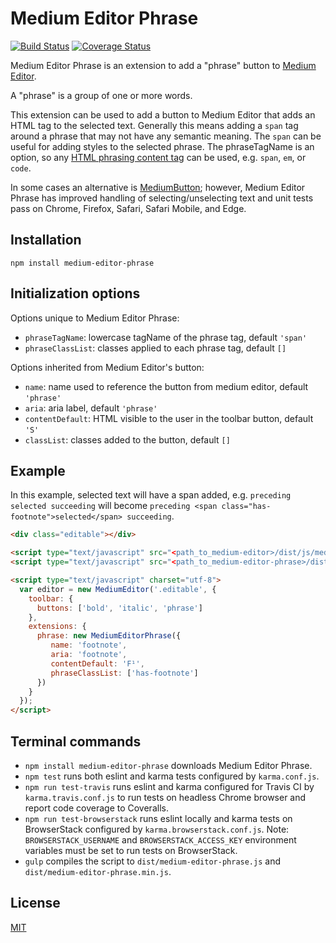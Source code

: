 # Medium Editor Phrase

[![Build Status](https://travis-ci.org/nymag/medium-editor-phrase.svg)](https://travis-ci.org/nymag/medium-editor-phrase)
[![Coverage Status](https://coveralls.io/repos/nymag/medium-editor-phrase/badge.svg?branch=master)](https://coveralls.io/r/nymag/medium-editor-phrase?branch=master)

Medium Editor Phrase is an extension to add a "phrase" button to [Medium Editor](https://github.com/yabwe/medium-editor).

A "phrase" is a group of one or more words.

This extension can be used to add a button to Medium Editor that adds an HTML tag to the selected text. Generally this means adding a `span` tag around a phrase that may not have any semantic meaning. The `span` can be useful for adding styles to the selected phrase. The phraseTagName is an option, so any [HTML phrasing content tag](https://developer.mozilla.org/en-US/docs/Web/Guide/HTML/Content_categories#Phrasing_content) can be used, e.g. `span`, `em`, or `code`.

In some cases an alternative is [MediumButton](https://github.com/arcs-/MediumButton); however, Medium Editor Phrase has improved handling of selecting/unselecting text and unit tests pass on Chrome, Firefox, Safari, Safari Mobile, and Edge.

## Installation

```
npm install medium-editor-phrase
```


## Initialization options

Options unique to Medium Editor Phrase:

* `phraseTagName`: lowercase tagName of the phrase tag, default `'span'`
* `phraseClassList`: classes applied to each phrase tag, default `[]`

Options inherited from Medium Editor's button:

* `name`: name used to reference the button from medium editor, default `'phrase'`
* `aria`: aria label, default `'phrase'`
* `contentDefault`: HTML visible to the user in the toolbar button, default `'S'`
* `classList`: classes added to the button, default `[]`


## Example

In this example, selected text will have a span added, 
e.g. `preceding selected succeeding` will become `preceding <span class="has-footnote">selected</span> succeeding`.

```html
<div class="editable"></div>

<script type="text/javascript" src="<path_to_medium-editor>/dist/js/medium-editor.js"></script>
<script type="text/javascript" src="<path_to_medium-editor-phrase>/dist/medium-editor-phrase.js"></script>

<script type="text/javascript" charset="utf-8">
  var editor = new MediumEditor('.editable', {
    toolbar: {
      buttons: ['bold', 'italic', 'phrase']
    },
    extensions: {
      phrase: new MediumEditorPhrase({
         name: 'footnote',
         aria: 'footnote',
         contentDefault: 'F¹',
         phraseClassList: ['has-footnote']
      })
    }
  });
</script>
```


## Terminal commands
* `npm install medium-editor-phrase` downloads Medium Editor Phrase.
* `npm test` runs both eslint and karma tests configured by `karma.conf.js`.
* `npm run test-travis` runs eslint and karma configured for Travis CI by `karma.travis.conf.js` to run tests on headless Chrome browser and report code coverage to Coveralls.
* `npm run test-browserstack` runs eslint locally and karma tests on BrowserStack configured by `karma.browserstack.conf.js`. Note: `BROWSERSTACK_USERNAME` and `BROWSERSTACK_ACCESS_KEY` environment variables must be set to run tests on BrowserStack.
* `gulp` compiles the script to `dist/medium-editor-phrase.js` and `dist/medium-editor-phrase.min.js`.


## License

[MIT](https://github.com/nymag/medium-editor-phrase/blob/master/LICENSE)
